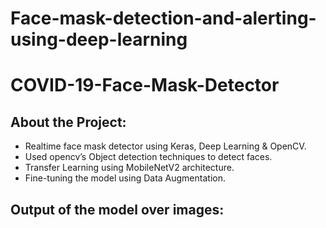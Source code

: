 # Face-mask-detection-and-alerting-using-deep-learning
# COVID-19-Face-Mask-Detector

## About the Project:

- Realtime face mask detector using Keras, Deep Learning & OpenCV. 
- Used opencv’s Object detection techniques to detect faces.
- Transfer Learning using MobileNetV2 architecture.
- Fine-tuning the model using Data Augmentation.


## Output of the model over images:


